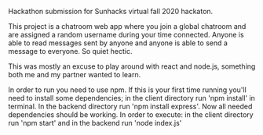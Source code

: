 Hackathon submission for Sunhacks virtual fall 2020 hackaton.

This project is a chatroom web app where you join a global chatroom and are assigned a random username during your time connected.
Anyone is able to read messages sent by anyone and anyone is able to send a message to everyone. So quiet hectic.

This was mostly an excuse to play around with react and node.js, something both me and my partner wanted to learn.

In order to run you need to use npm. If this is your first time running you'll need to install some dependencies; in the client directory 
run 'npm install' in terminal. In the backend directory run 'npm install express'. Now all needed dependencies should be working. 
In order to execute: in the client directory run 'npm start' and in the backend run 'node index.js'
    
